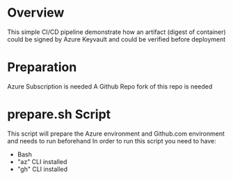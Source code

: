# Overview
This simple CI/CD pipeline demonstrate how an artifact (digest of container) could be signed by Azure Keyvault and could be verified before deployment

# Preparation
Azure Subscription is needed
A Github Repo fork of this repo is needed

# prepare.sh Script
This script will prepare the Azure environment and Github.com environment and needs to run beforehand
In order to run this script you need to have:
- Bash 
- "az" CLI installed
- "gh" CLI installed


